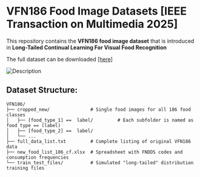 # VFN186 Food Image Datasets [IEEE Transaction on Multimedia 2025] 

This repository contains the **VFN186 food image dataset** that is introduced in **Long-Tailed Continual Learning For Visual Food Recognition** 

The full dataset can be downloaded [[here]](https://drive.google.com/file/d/1Exi8Mw62nF8vS44HkvOwlybrRxqIFauY/view)

![Description](./figure.png)

## Dataset Structure:
```
VFN186/
├── cropped_new/               # Single food images for all 186 food classes
│   ├── [food_type_1] ==  label/         # Each subfolder is named as food type == (label)
│   ├── [food_type_2] ==  label/
│   └── ...
├── full_data_list.txt         # Complete listing of original VFN186 data
├── new_food_list_186_cf.xlsx  # Spreadsheet with FNDDS codes and consumption frequencies
└── train_test_files/          # Simulated "long-tailed" distribution training files
```
